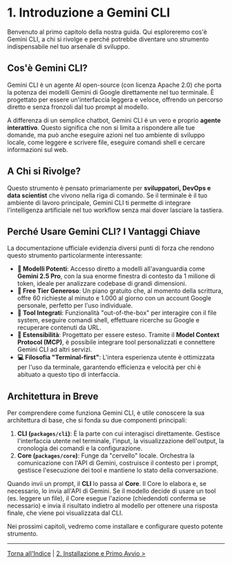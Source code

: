 # 1. Introduzione a Gemini CLI

Benvenuto al primo capitolo della nostra guida. Qui esploreremo cos'è Gemini CLI, a chi si rivolge e perché potrebbe diventare uno strumento indispensabile nel tuo arsenale di sviluppo.

## Cos'è Gemini CLI?

Gemini CLI è un agente AI open-source (con licenza Apache 2.0) che porta la potenza dei modelli Gemini di Google direttamente nel tuo terminale. È progettato per essere un'interfaccia leggera e veloce, offrendo un percorso diretto e senza fronzoli dal tuo prompt al modello.

A differenza di un semplice chatbot, Gemini CLI è un vero e proprio **agente interattivo**. Questo significa che non si limita a rispondere alle tue domande, ma può anche eseguire azioni nel tuo ambiente di sviluppo locale, come leggere e scrivere file, eseguire comandi shell e cercare informazioni sul web.

## A Chi si Rivolge?

Questo strumento è pensato primariamente per **sviluppatori, DevOps e data scientist** che vivono nella riga di comando. Se il terminale è il tuo ambiente di lavoro principale, Gemini CLI ti permette di integrare l'intelligenza artificiale nel tuo workflow senza mai dover lasciare la tastiera.

## Perché Usare Gemini CLI? I Vantaggi Chiave

La documentazione ufficiale evidenzia diversi punti di forza che rendono questo strumento particolarmente interessante:

- **🧠 Modelli Potenti**: Accesso diretto a modelli all'avanguardia come **Gemini 2.5 Pro**, con la sua enorme finestra di contesto da 1 milione di token, ideale per analizzare codebase di grandi dimensioni.
- **🎯 Free Tier Generoso**: Un piano gratuito che, al momento della scrittura, offre 60 richieste al minuto e 1.000 al giorno con un account Google personale, perfetto per l'uso individuale.
- **🔧 Tool Integrati**: Funzionalità "out-of-the-box" per interagire con il file system, eseguire comandi shell, effettuare ricerche su Google e recuperare contenuti da URL.
- **🔌 Estensibilità**: Progettato per essere esteso. Tramite il **Model Context Protocol (MCP)**, è possibile integrare tool personalizzati e connettere Gemini CLI ad altri servizi.
- **💻 Filosofia "Terminal-first"**: L'intera esperienza utente è ottimizzata per l'uso da terminale, garantendo efficienza e velocità per chi è abituato a questo tipo di interfaccia.

## Architettura in Breve

Per comprendere come funziona Gemini CLI, è utile conoscere la sua architettura di base, che si fonda su due componenti principali:

1.  **CLI (`packages/cli`)**: È la parte con cui interagisci direttamente. Gestisce l'interfaccia utente nel terminale, l'input, la visualizzazione dell'output, la cronologia dei comandi e la configurazione.
2.  **Core (`packages/core`)**: Funge da "cervello" locale. Orchestra la comunicazione con l'API di Gemini, costruisce il contesto per i prompt, gestisce l'esecuzione dei tool e mantiene lo stato della conversazione.

Quando invii un prompt, il **CLI** lo passa al **Core**. Il Core lo elabora e, se necessario, lo invia all'API di Gemini. Se il modello decide di usare un tool (es. leggere un file), il Core esegue l'azione (chiedendoti conferma se necessario) e invia il risultato indietro al modello per ottenere una risposta finale, che viene poi visualizzata dal CLI.

Nei prossimi capitoli, vedremo come installare e configurare questo potente strumento.

---

[Torna all'Indice](./index.md) | [2. Installazione e Primo Avvio >](./02-installazione-e-primo-avvio.md)
